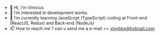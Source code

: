 - 👋 Hi, I’m Vinicius
- 👀 I’m interested in development works.
- 🌱 I’m currently learning JavaScript (TypeScript) coding at Front-end (ReactJS, Redux) and Back-end (NodeJs)
- 📫 How to reach me ? can u send me a e-mail >> vinybks@hotmail.com
